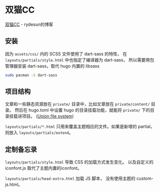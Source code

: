 # 双猫CC

[双猫CC](https://catcat.cc) - rydesun的博客

## 安装

因为 `assets/css/` 内的 SCSS 文件使用了 dart-sass 的特性，
在 `layouts/partials/style.html` 中也指定了编译器为 dart-sass，
所以需要用包管理器安装 dart-sass，取代 hugo 内置的 libsass

```bash
sudo pacman -S dart-sass
```

## 项目结构

文章和一些静态资源放在 `private/` 目录中，比如文章放在 `private/content/` 目录。
然后在 hugo.toml 中设置 hugo 的目录挂载功能，就能将 `private/` 下的目录挂载进项目。
([Union file system](https://gohugo.io/getting-started/directory-structure/#union-file-system))

`layouts/partials/*.html` 只用来覆盖主题相应的文件。如果是新增的 partial，
则放入 `layouts/partials/extend`。

## 定制备忘录

`layouts/partials/style.html` 导致 CSS 的加载方式发生变化。
以及自定义的 iconfont.js 取代了主题内置的iconfont。

`layouts/partials/head-extra.html` 加载 JS 脚本，
没有使用主题的 custom-js.html。
